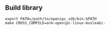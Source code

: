 ## Build library

```console
export PATH=/path/to/openipc_sdk/bin:$PATH
make CROSS_COMPILE=arm-openipc-linux-musleabi-
```
